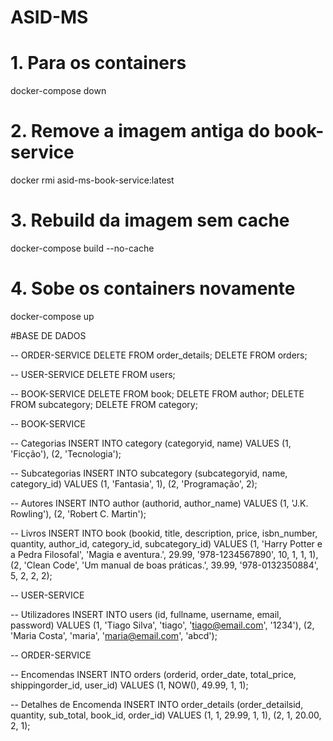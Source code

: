 # ASID-MS

# 1. Para os containers
docker-compose down

# 2. Remove a imagem antiga do book-service
docker rmi asid-ms-book-service:latest

# 3. Rebuild da imagem sem cache
docker-compose build --no-cache

# 4. Sobe os containers novamente
docker-compose up



#BASE DE DADOS



-- ORDER-SERVICE
DELETE FROM order_details;
DELETE FROM orders;

-- USER-SERVICE
DELETE FROM users;

-- BOOK-SERVICE
DELETE FROM book;
DELETE FROM author;
DELETE FROM subcategory;
DELETE FROM category;



-- BOOK-SERVICE

-- Categorias
INSERT INTO category (categoryid, name) VALUES (1, 'Ficção'), (2, 'Tecnologia');

-- Subcategorias
INSERT INTO subcategory (subcategoryid, name, category_id) VALUES 
(1, 'Fantasia', 1),
(2, 'Programação', 2);

-- Autores
INSERT INTO author (authorid, author_name) VALUES 
(1, 'J.K. Rowling'),
(2, 'Robert C. Martin');

-- Livros
INSERT INTO book (bookid, title, description, price, isbn_number, quantity, author_id, category_id, subcategory_id)
VALUES 
(1, 'Harry Potter e a Pedra Filosofal', 'Magia e aventura.', 29.99, '978-1234567890', 10, 1, 1, 1),
(2, 'Clean Code', 'Um manual de boas práticas.', 39.99, '978-0132350884', 5, 2, 2, 2);



-- USER-SERVICE

-- Utilizadores
INSERT INTO users (id, fullname, username, email, password)
VALUES 
(1, 'Tiago Silva', 'tiago', 'tiago@email.com', '1234'),
(2, 'Maria Costa', 'maria', 'maria@email.com', 'abcd');


-- ORDER-SERVICE

-- Encomendas
INSERT INTO orders (orderid, order_date, total_price, shippingorder_id, user_id)
VALUES 
(1, NOW(), 49.99, 1, 1);

-- Detalhes de Encomenda
INSERT INTO order_details (order_detailsid, quantity, sub_total, book_id, order_id)
VALUES 
(1, 1, 29.99, 1, 1),
(2, 1, 20.00, 2, 1);
